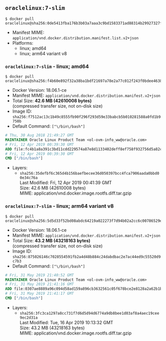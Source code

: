 ## `oraclelinux:7-slim`

```console
$ docker pull oraclelinux@sha256:0de5413fba176b3b03a7aaa3c9bd1583371ad88314b29927327ff97d5a94e7f7
```

-	Manifest MIME: `application/vnd.docker.distribution.manifest.list.v2+json`
-	Platforms:
	-	linux; amd64
	-	linux; arm64 variant v8

### `oraclelinux:7-slim` - linux; amd64

```console
$ docker pull oraclelinux@sha256:f4b60e892f32a38ba1bdf21697a78e2a77c012f243f0bdee4638660aef4bae0e
```

-	Docker Version: 18.06.1-ce
-	Manifest MIME: `application/vnd.docker.distribution.manifest.v2+json`
-	Total Size: **42.6 MB (42610008 bytes)**  
	(compressed transfer size, not on-disk size)
-	Image ID: `sha256:f7512ac13c1b49c8555fb90f296f293d59e33babcb5b010281588a0fd1b9750b`
-	Default Command: `["\/bin\/bash"]`

```dockerfile
# Thu, 30 Aug 2018 21:49:27 GMT
MAINTAINER Oracle Linux Product Team <ol-ovm-info_ww@oracle.com>
# Fri, 12 Apr 2019 00:39:30 GMT
ADD file:fc4b1a8a391c3bd11cdd229574a87e8d1133402deff8ef758f932756d5a82ca3 in / 
# Fri, 12 Apr 2019 00:39:30 GMT
CMD ["/bin/bash"]
```

-	Layers:
	-	`sha256:35defbf6c365d4b156baefbecee36d050397bcc4fca7906aada0bbd00e34c76a`  
		Last Modified: Fri, 12 Apr 2019 00:41:39 GMT  
		Size: 42.6 MB (42610008 bytes)  
		MIME: application/vnd.docker.image.rootfs.diff.tar.gzip

### `oraclelinux:7-slim` - linux; arm64 variant v8

```console
$ docker pull oraclelinux@sha256:5d5d33f52bd08abdc64219a022273f7d94b02a2cc6c00786529e1f2d248bc4aa
```

-	Docker Version: 18.06.1-ce
-	Manifest MIME: `application/vnd.docker.distribution.manifest.v2+json`
-	Total Size: **43.2 MB (43218163 bytes)**  
	(compressed transfer size, not on-disk size)
-	Image ID: `sha256:875026146c7028554591fb2a4d48b884c24dabdbac2e7ac44ed9c55520d9c7b3`
-	Default Command: `["\/bin\/bash"]`

```dockerfile
# Fri, 31 May 2019 21:40:52 GMT
MAINTAINER Oracle Linux Product Team <ol-ovm-info_ww@oracle.com>
# Fri, 31 May 2019 21:41:16 GMT
ADD file:0307ae8889a96c094d58ad159a896cb3632561c05f678bce2e8128a2a62b1be5 in / 
# Fri, 31 May 2019 21:41:17 GMT
CMD ["/bin/bash"]
```

-	Layers:
	-	`sha256:3fc3ca1297a8cc731f7d6d5d94d6774a9db8bee1d03af8a4aec19cee9ec2d31a`  
		Last Modified: Tue, 16 Apr 2019 10:13:32 GMT  
		Size: 43.2 MB (43218163 bytes)  
		MIME: application/vnd.docker.image.rootfs.diff.tar.gzip
